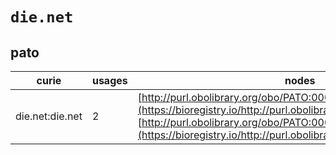 # `die.net`
## pato
| curie           |   usages | nodes                                                                                                                                                                                                                                |
|-----------------|----------|--------------------------------------------------------------------------------------------------------------------------------------------------------------------------------------------------------------------------------------|
| die.net:die.net |        2 | [http://purl.obolibrary.org/obo/PATO:0001786](https://bioregistry.io/http://purl.obolibrary.org/obo/PATO:0001786), [http://purl.obolibrary.org/obo/PATO:0001856](https://bioregistry.io/http://purl.obolibrary.org/obo/PATO:0001856) |

